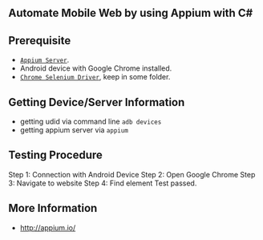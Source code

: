 ## Automate Mobile Web by using Appium with C#

## Prerequisite
- [`Appium Server`](https://github.com/appium/appium-desktop/releases/tag/v1.15.1).
- Android device with Google Chrome installed.
- [`Chrome Selenium Driver`](https://chromedriver.storage.googleapis.com/index.html?path=79.0.3945.36/), keep in some folder.

## Getting Device/Server Information
- getting udid via command line `adb devices`
- getting appium server via `appium`

## Testing Procedure
Step 1: Connection with Android Device
Step 2: Open Google Chrome
Step 3: Navigate to website
Step 4: Find element
Test passed.

## More Information
- http://appium.io/